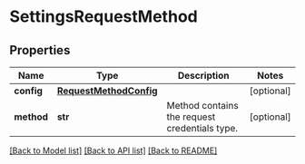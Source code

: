 # SettingsRequestMethod

## Properties
Name | Type | Description | Notes
------------ | ------------- | ------------- | -------------
**config** | [**RequestMethodConfig**](RequestMethodConfig.md) |  | [optional] 
**method** | **str** | Method contains the request credentials type. | [optional] 

[[Back to Model list]](../README.md#documentation-for-models) [[Back to API list]](../README.md#documentation-for-api-endpoints) [[Back to README]](../README.md)


